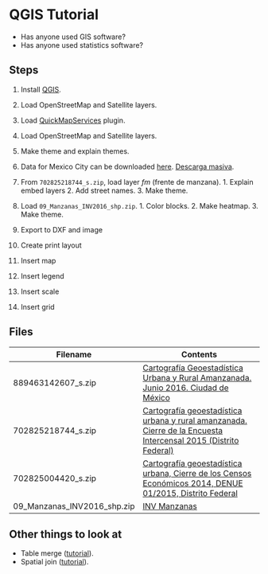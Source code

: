 # QGIS Tutorial

- Has anyone used GIS software?
- Has anyone used statistics software?

## Steps

1. Install [QGIS](https://qgis.org/).

2. Load OpenStreetMap and Satellite layers.
  1. Load [QuickMapServices](https://plugins.qgis.org/plugins/quick_map_services/) plugin.
  2. Load OpenStreetMap and Satellite layers.
  3. Make theme and explain themes.

3. Data for Mexico City can be downloaded [here](https://www.inegi.org.mx/app/areasgeograficas/?ag=09). [Descarga masiva](https://www.inegi.org.mx/app/descarga/?ag=09).
  1. From `702825218744_s.zip`, load layer _fm_ (frente de manzana).
    1. Explain embed layers
    2. Add street names.
    3. Make theme.

  2. Load `09_Manzanas_INV2016_shp.zip`.
    1. Color blocks.
    2. Make heatmap.
    3. Make theme.

4. Export to DXF and image

5. Create print layout
  1. Insert map
  3. Insert legend
  4. Insert scale
  5. Insert grid

## Files

|Filename|Contents|
|----|----|
|889463142607_s.zip|[Cartografía Geoestadística Urbana y Rural Amanzanada. Junio 2016. Ciudad de México](https://www.inegi.org.mx/app/biblioteca/ficha.html?upc=702825218744)|
|702825218744_s.zip|[Cartografía geoestadística urbana y rural amanzanada. Cierre de la Encuesta Intercensal 2015 (Distrito Federal)](https://www.inegi.org.mx/app/biblioteca/ficha.html?upc=702825209100)|
|702825004420_s.zip|[Cartografía geoestadística urbana, Cierre de los Censos Económicos 2014, DENUE 01/2015, Distrito Federal](https://www.inegi.org.mx/app/biblioteca/ficha.html?upc=702825004420)|
|09_Manzanas_INV2016_shp.zip|[INV Manzanas](https://www.inegi.org.mx/app/descarga/?ag=09)|

## Other things to look at

- Table merge ([tutorial](http://www.qgistutorials.com/en/docs/performing_table_joins.html)).
- Spatial join ([tutorial](http://www.qgistutorials.com/en/docs/performing_spatial_joins.html)).

